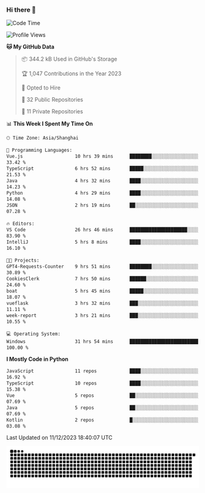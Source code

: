 ### Hi there 👋
<!--START_SECTION:waka-->
![Code Time](http://img.shields.io/badge/Code%20Time-519%20hrs%2012%20mins-blue)

![Profile Views](http://img.shields.io/badge/Profile%20Views-54-blue)

**🐱 My GitHub Data** 

> 📦 344.2 kB Used in GitHub's Storage 
 > 
> 🏆 1,047 Contributions in the Year 2023
 > 
> 💼 Opted to Hire
 > 
> 📜 32 Public Repositories 
 > 
> 🔑 11 Private Repositories 
 > 
📊 **This Week I Spent My Time On** 

```text
🕑︎ Time Zone: Asia/Shanghai

💬 Programming Languages: 
Vue.js                   10 hrs 39 mins      ████████░░░░░░░░░░░░░░░░░   33.42 % 
TypeScript               6 hrs 52 mins       █████░░░░░░░░░░░░░░░░░░░░   21.53 % 
Java                     4 hrs 32 mins       ████░░░░░░░░░░░░░░░░░░░░░   14.23 % 
Python                   4 hrs 29 mins       ████░░░░░░░░░░░░░░░░░░░░░   14.08 % 
JSON                     2 hrs 19 mins       ██░░░░░░░░░░░░░░░░░░░░░░░   07.28 % 

🔥 Editors: 
VS Code                  26 hrs 46 mins      █████████████████████░░░░   83.90 % 
IntelliJ                 5 hrs 8 mins        ████░░░░░░░░░░░░░░░░░░░░░   16.10 % 

🐱‍💻 Projects: 
GPT4-Requests-Counter    9 hrs 51 mins       ████████░░░░░░░░░░░░░░░░░   30.89 % 
CookiesClerk             7 hrs 50 mins       ██████░░░░░░░░░░░░░░░░░░░   24.60 % 
boat                     5 hrs 45 mins       █████░░░░░░░░░░░░░░░░░░░░   18.07 % 
vueflask                 3 hrs 32 mins       ███░░░░░░░░░░░░░░░░░░░░░░   11.11 % 
week-report              3 hrs 21 mins       ███░░░░░░░░░░░░░░░░░░░░░░   10.55 % 

💻 Operating System: 
Windows                  31 hrs 54 mins      █████████████████████████   100.00 % 
```

**I Mostly Code in Python** 

```text
JavaScript               11 repos            ████░░░░░░░░░░░░░░░░░░░░░   16.92 % 
TypeScript               10 repos            ████░░░░░░░░░░░░░░░░░░░░░   15.38 % 
Vue                      5 repos             ██░░░░░░░░░░░░░░░░░░░░░░░   07.69 % 
Java                     5 repos             ██░░░░░░░░░░░░░░░░░░░░░░░   07.69 % 
Kotlin                   2 repos             █░░░░░░░░░░░░░░░░░░░░░░░░   03.08 % 
```




 Last Updated on 11/12/2023 18:40:07 UTC
<!--END_SECTION:waka-->

<picture>
  <source media="(prefers-color-scheme: dark)" srcset="https://raw.githubusercontent.com/14790897/14790897/output/github-contribution-grid-snake-dark.svg" />
  <source media="(prefers-color-scheme: light)" srcset="https://raw.githubusercontent.com/14790897/14790897/output/github-contribution-grid-snake.svg" />
  <img alt="github-snake" src="https://raw.githubusercontent.com/14790897/14790897/output/github-contribution-grid-snake.svg" />
</picture>
